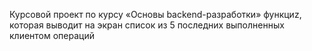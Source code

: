 Курсовой проект по курсу «Основы backend-разработки»
функциz, которая выводит на экран список из 5 последних выполненных клиентом операций 